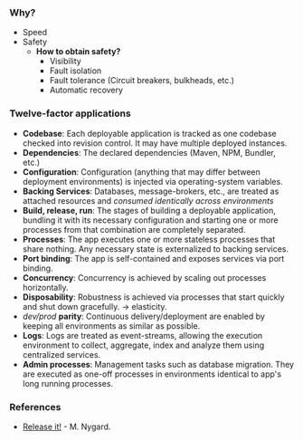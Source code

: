 ### Why?

* Speed
* Safety
  * **How to obtain safety?**
    * Visibility
    * Fault isolation
    * Fault tolerance (Circuit breakers, bulkheads, etc.)
    * Automatic recovery

### Twelve-factor applications

* **Codebase**:
Each deployable application is tracked as one codebase checked into revision control. It may have multiple deployed instances.
* **Dependencies**:
The declared dependencies (Maven, NPM, Bundler, etc.)
* **Configuration**:
Configuration (anything that may differ between deployment environments) is injected via operating-system variables.
* **Backing Services**:
Databases, message-brokers, etc., are treated as attached resources and *consumed identically across environments*
* **Build, release, run**:
The stages of building a deployable application, bundling it with its necessary configuration and starting one or more processes from that combination are completely separated.
* **Processes**:
The app executes one or more stateless processes that share nothing. Any necessary state is externalized to backing services.
* **Port binding**:
The app is self-contained and exposes services via port binding.
* **Concurrency**:
Concurrency is achieved by scaling out processes horizontally.
* **Disposability**:
Robustness is achieved via processes that start quickly and shut down gracefully. -> elasticity.
* *dev/prod* **parity**:
Continuous delivery/deployment are enabled by keeping all environments as similar as possible.
* **Logs**:
Logs are treated as event-streams, allowing the execution environment to collect, aggregate, index and analyze them using centralized services.
* **Admin processes**:
Management tasks such as database migration. They are executed as one-off processes in environments identical to app's long running processes.

### References
* [Release it!](http://www.amazon.com/Release-Production-Ready-Software-Pragmatic-Programmers/dp/0978739213/ref=sr_1_1?ie=UTF8&qid=1447856550&sr=8-1) - M. Nygard.
